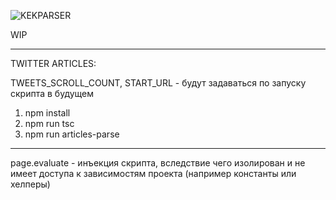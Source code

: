 ![KEKPARSER](https://sun1-24.userapi.com/gAJQi1_LJLZ4crC__NV8e3Do7iDi8XL59j6RSg/3sLlRLjqoP4.jpg)

WIP

---

TWITTER ARTICLES:

TWEETS_SCROLL_COUNT, START_URL - будут задаваться по запуску скрипта в будущем

1) npm install
2) npm run tsc
3) npm run articles-parse

-----

page.evaluate - инъекция скрипта, вследствие чего изолирован и не имеет доступа к зависимостям проекта (например константы или хелперы)
